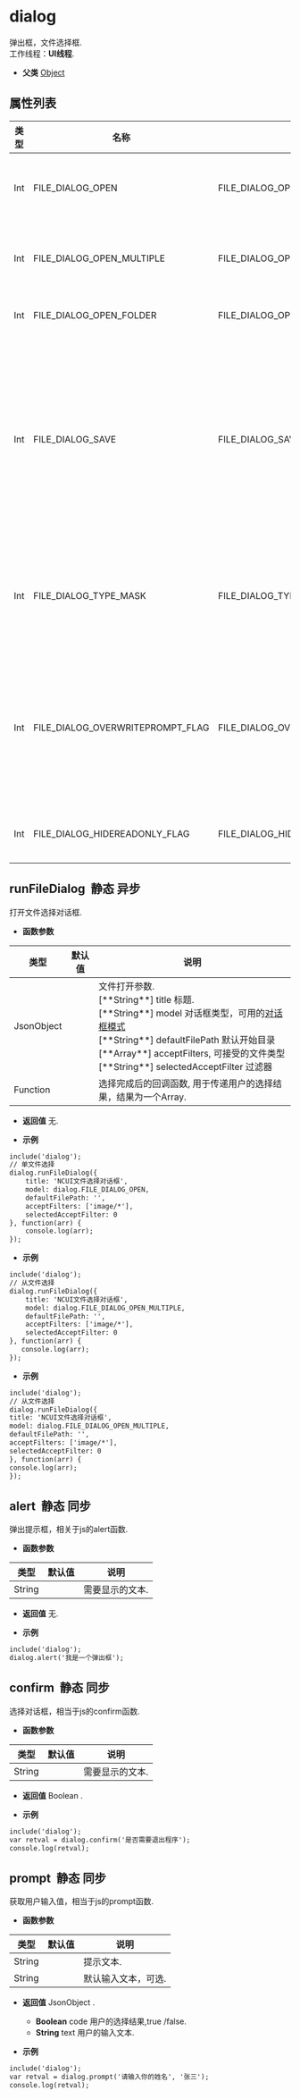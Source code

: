 # dialog

  弹出框，文件选择框.<br>工作线程：**UI线程**.
  
* **父类** 
<a href="#api/apiObject">Object</a>&nbsp;

## 属性列表

<table class="table table-hover table-bordered ">
	<thead>
		<tr>
			<th class="col-xs-1">类型</th>
			<th class="col-xs-1">名称</th>
			<th class="col-xs-1">取值</th>
			<th>说明</th>
		</tr>
	</thead>
	<tbody>
		<tr>
	<td>Int</td>
	<td>FILE_DIALOG_OPEN</td>
	<td>FILE_DIALOG_OPEN </td>
	<td>允许选择一个存在的文件.  <span class="label label-static">静态</span> <span class="label label-const">常量</span> <span class="label label-property">属性</span> 
</td>
</tr><tr>
	<td>Int</td>
	<td>FILE_DIALOG_OPEN_MULTIPLE</td>
	<td>FILE_DIALOG_OPEN_MULTIPLE </td>
	<td>可以选择多个存在的文件.  <span class="label label-static">静态</span> <span class="label label-const">常量</span> <span class="label label-property">属性</span> 
</td>
</tr><tr>
	<td>Int</td>
	<td>FILE_DIALOG_OPEN_FOLDER</td>
	<td>FILE_DIALOG_OPEN_FOLDER </td>
	<td>选择文件夹.  <span class="label label-static">静态</span> <span class="label label-const">常量</span> <span class="label label-property">属性</span> 
</td>
</tr><tr>
	<td>Int</td>
	<td>FILE_DIALOG_SAVE</td>
	<td>FILE_DIALOG_SAVE </td>
	<td>允许选择一个不存在的文件，如果所选择的文件存在，那么会提示是否覆盖该文件，一般用来做文件保存选择.  <span class="label label-static">静态</span> <span class="label label-const">常量</span> <span class="label label-property">属性</span> 
</td>
</tr><tr>
	<td>Int</td>
	<td>FILE_DIALOG_TYPE_MASK</td>
	<td>FILE_DIALOG_TYPE_MASK </td>
	<td>General mask defining the bits used for the type values.  <span class="label label-static">静态</span> <span class="label label-const">常量</span> <span class="label label-property">属性</span> 
</td>
</tr><tr>
	<td>Int</td>
	<td>FILE_DIALOG_OVERWRITEPROMPT_FLAG</td>
	<td>FILE_DIALOG_OVERWRITEPROMPT_FLAG </td>
	<td>Prompt to overwrite if the user selects an existing file with the Save dialog.  <span class="label label-static">静态</span> <span class="label label-const">常量</span> <span class="label label-property">属性</span> 
</td>
</tr><tr>
	<td>Int</td>
	<td>FILE_DIALOG_HIDEREADONLY_FLAG</td>
	<td>FILE_DIALOG_HIDEREADONLY_FLAG </td>
	<td>不显示只读文件.  <span class="label label-static">静态</span> <span class="label label-const">常量</span> <span class="label label-property">属性</span> 
</td>
</tr>
	</tbody>
</table>


## runFileDialog &nbsp;<span class="label label-static">静态</span> <span class="label label-async">异步</span> 

  打开文件选择对话框.
  
* **函数参数**

<table class="table table-hover table-bordered ">
	<thead>
		<tr>
			<th class="col-xs-1">类型</th>
			<th class="col-xs-1">默认值</th>
			<th>说明</th>
		</tr>
	</thead>
	<tbody>
		<tr>
	<td>JsonObject </td>
	<td></td>
	<td>文件打开参数.<br>[**String**]  title 标题.<br>[**String**]	model 对话框类型，可用的<a href="#api/apidialog/0">对话框模式</a><br>[**String**]	defaultFilePath 默认开始目录<br>[**Array**]	acceptFilters, 可接受的文件类型<br>[**String**]	selectedAcceptFilter 过滤器</td>
</tr><tr>
	<td>Function </td>
	<td></td>
	<td>选择完成后的回调函数, 用于传递用户的选择结果，结果为一个Array.</td>
</tr>
	</tbody>
</table>

* **返回值**
   无. 

* **示例&nbsp;&nbsp;&nbsp;&nbsp;**

```html
include('dialog');
// 单文件选择
dialog.runFileDialog({
    title: 'NCUI文件选择对话框',
    model: dialog.FILE_DIALOG_OPEN,
    defaultFilePath: '',
    acceptFilters: ['image/*'],
    selectedAcceptFilter: 0
}, function(arr) {
    console.log(arr);
});

```
* **示例&nbsp;&nbsp;&nbsp;&nbsp;**

```html
include('dialog');
// 从文件选择
dialog.runFileDialog({
    title: 'NCUI文件选择对话框',
    model: dialog.FILE_DIALOG_OPEN_MULTIPLE,
    defaultFilePath: '',
    acceptFilters: ['image/*'],
    selectedAcceptFilter: 0
}, function(arr) {
   console.log(arr);
});

```
* **示例&nbsp;&nbsp;&nbsp;&nbsp;**

```html
include('dialog');
// 从文件选择
dialog.runFileDialog({
title: 'NCUI文件选择对话框',
model: dialog.FILE_DIALOG_OPEN_MULTIPLE,
defaultFilePath: '',
acceptFilters: ['image/*'],
selectedAcceptFilter: 0
}, function(arr) {
console.log(arr);
});

```


<div class="adoc" id="div_runFileDialog"></div>


## alert &nbsp;<span class="label label-static">静态</span> <span class="label label-sync">同步</span> 

  弹出提示框，相关于js的alert函数.
  
* **函数参数**

<table class="table table-hover table-bordered ">
	<thead>
		<tr>
			<th class="col-xs-1">类型</th>
			<th class="col-xs-1">默认值</th>
			<th>说明</th>
		</tr>
	</thead>
	<tbody>
		<tr>
	<td>String </td>
	<td></td>
	<td>需要显示的文本.</td>
</tr>
	</tbody>
</table>

* **返回值**
   无. 

* **示例&nbsp;&nbsp;&nbsp;&nbsp;**

```html
include('dialog');
dialog.alert('我是一个弹出框');

```


<div class="adoc" id="div_alert"></div>


## confirm &nbsp;<span class="label label-static">静态</span> <span class="label label-sync">同步</span> 

  选择对话框，相当于js的confirm函数.
  
* **函数参数**

<table class="table table-hover table-bordered ">
	<thead>
		<tr>
			<th class="col-xs-1">类型</th>
			<th class="col-xs-1">默认值</th>
			<th>说明</th>
		</tr>
	</thead>
	<tbody>
		<tr>
	<td>String </td>
	<td></td>
	<td>需要显示的文本.</td>
</tr>
	</tbody>
</table>

* **返回值**
  Boolean . 

* **示例&nbsp;&nbsp;&nbsp;&nbsp;**

```html
include('dialog');
var retval = dialog.confirm('是否需要退出程序');
console.log(retval);

```


<div class="adoc" id="div_confirm"></div>


## prompt &nbsp;<span class="label label-static">静态</span> <span class="label label-sync">同步</span> 

  获取用户输入值，相当于js的prompt函数.
  
* **函数参数**

<table class="table table-hover table-bordered ">
	<thead>
		<tr>
			<th class="col-xs-1">类型</th>
			<th class="col-xs-1">默认值</th>
			<th>说明</th>
		</tr>
	</thead>
	<tbody>
		<tr>
	<td>String </td>
	<td></td>
	<td>提示文本.</td>
</tr><tr>
	<td>String </td>
	<td></td>
	<td>默认输入文本，可选.</td>
</tr>
	</tbody>
</table>

* **返回值**
  JsonObject .
	* **Boolean** code  用户的选择结果,true /false.
	* **String** text  用户的输入文本.
 

* **示例&nbsp;&nbsp;&nbsp;&nbsp;**

```html
include('dialog');
var retval = dialog.prompt('请输入你的姓名', '张三');
console.log(retval);

```


<div class="adoc" id="div_prompt"></div>


